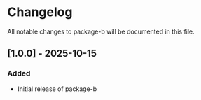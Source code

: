 # Changelog

All notable changes to package-b will be documented in this file.

## [1.0.0] - 2025-10-15

### Added
- Initial release of package-b

